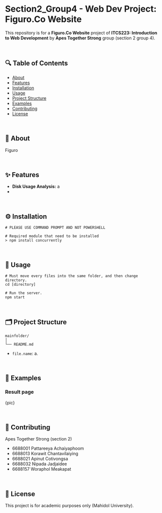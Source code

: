 # Section2_Group4 - Web Dev Project: Figuro.Co Website

This repository is for a **Figuro.Co Website** project of **ITCS223: Introduction to Web Development** by **Apes Together Strong** group (section 2 group 4).

<br>

## 🔍 Table of Contents

- [About](#about)
- [Features](#features)
- [Installation](#installation)
- [Usage](#usage)
- [Project Structure](#project-structure)
- [Examples](#examples)
- [Contributing](#contributing)
- [License](#license)

<br>

## 📖 About

Figuro

<br>

## ✨ Features

- **Disk Usage Analysis:** a
- 

<br>

## ⚙️ Installation

```
# PLEASE USE COMMAND PROMPT AND NOT POWERSHELL

# Required module that need to be installed
> npm install concurrently

```

<br>

## 🚀 Usage

```
# Must move every files into the same folder, and then change directory.
cd [directory]

# Run the server.
npm start
```

<br>

## 🗂️ Project Structure

```Structure
mainfolder/
│
└── README.md
```
- `file.name`: a.

<br>

## 🧪 Examples

### Result page

{pic}


<br>

## 🤝 Contributing

Apes Together Strong (section 2)
- 6688001 Pattareeya Achaiyaphoom
- 6688013 Korawit Chantavilaiying
- 6688021 Apinut Cotivongsa
- 6688032 Nipada Jadjaidee
- 6688157 Woraphol Meakapat

<br>

## 📄 License

This project is for academic purposes only (Mahidol University).




